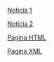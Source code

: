 [Noticia 1](Noticia1.html)

[Noticia 2](Noticia2.html)

[Pagina HTML](paginasrss.xml)

[Pagina XML](paginasrss.xml)